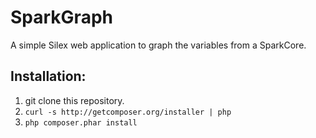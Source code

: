 # SparkGraph

A simple Silex web application to graph the variables from a SparkCore.

## Installation:

1. git clone this repository.
2. ```curl -s http://getcomposer.org/installer | php```
3. ```php composer.phar install```
